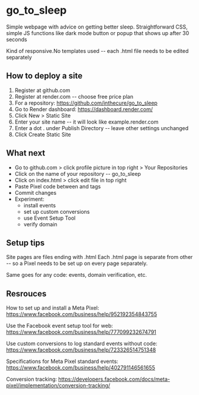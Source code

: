# go_to_sleep
Simple webpage with advice on getting better sleep. 
Straightforward CSS, simple JS functions like dark mode button or popup that shows up after 30 seconds

Kind of responsive.No templates used -- each .html file needs to be edited separately

## How to deploy a site

1. Register at github.com
2. Register at render.com -- choose free price plan
3. For a repository: https://github.com/inthecure/go_to_sleep
4. Go to Render dashboard:  https://dashboard.render.com/
5. Click New > Static Site
6. Enter your site name -- it will look like example.render.com
7. Enter a dot . under Publish Directory -- leave other settings unchanged
8. Click Create Static Site

## What next

- Go to github.com > click profile picture in top right > Your Repositories
- Click on the name of your repository -- go_to_sleep
- Click on index.html > click edit file in top right
- Paste Pixel code between <head> and </head> tags
- Commit changes
- Experiment:
  *  install events
  *  set up custom conversions
  *  use Event Setup Tool
  *   verify domain

## Setup tips

Site pages are files ending with .html
Each .html page is separate from other -- so a Pixel needs to be set up on every page separately. 

Same goes for any code: events, domain verification, etc.

## Resrouces

How to set up and install a Meta Pixel: https://www.facebook.com/business/help/952192354843755

Use the Facebook event setup tool for web:
https://www.facebook.com/business/help/777099232674791

Use custom conversions to log standard events without code: https://www.facebook.com/business/help/723326514751348

Specifications for Meta Pixel standard events:
https://www.facebook.com/business/help/402791146561655 

Conversion tracking: 
https://developers.facebook.com/docs/meta-pixel/implementation/conversion-tracking/
